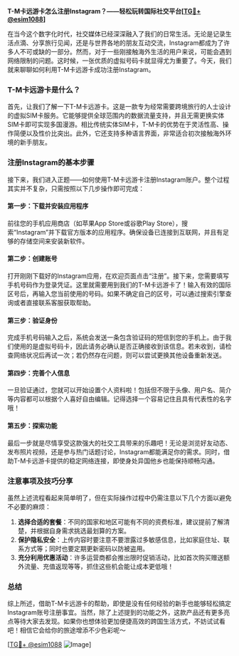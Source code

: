 **T-M卡远游卡怎么注册Instagram？——轻松玩转国际社交平台[[TG💪+ @esim1088](https://t.me/s/esim1088)]**

在当今这个数字化时代，社交媒体已经深深融入了我们的日常生活。无论是记录生活点滴、分享旅行见闻，还是与世界各地的朋友互动交流，Instagram都成为了许多人不可或缺的一部分。然而，对于一些刚接触海外生活的用户来说，可能会遇到网络限制的问题。这时候，一张优质的虚拟号码卡就显得尤为重要了。今天，我们就来聊聊如何利用T-M卡远游卡成功注册Instagram。

### T-M卡远游卡是什么？

首先，让我们了解一下T-M卡远游卡。这是一款专为经常需要跨境旅行的人士设计的虚拟SIM卡服务。它能够提供全球范围内的数据流量支持，并且无需更换实体SIM卡即可实现多国漫游。相比传统实体SIM卡，T-M卡的优势在于灵活性高、操作简便以及性价比突出。此外，它还支持多种语言界面，非常适合初次接触海外环境的新手朋友。

### 注册Instagram的基本步骤

接下来，我们进入正题——如何使用T-M卡远游卡注册Instagram账户。整个过程其实并不复杂，只需按照以下几步操作即可完成：

#### 第一步：下载并安装应用程序
前往您的手机应用商店（如苹果App Store或谷歌Play Store），搜索“Instagram”并下载官方版本的应用程序。确保设备已连接到互联网，并且有足够的存储空间来安装新软件。

#### 第二步：创建账号
打开刚刚下载好的Instagram应用，在欢迎页面点击“注册”。接下来，您需要填写手机号码作为登录凭证。这里就需要用到我们的T-M卡远游卡了！输入有效的国际区号后，再输入您当前使用的号码。如果不确定自己的区号，可以通过搜索引擎查询或者直接联系客服获取帮助。

#### 第三步：验证身份
完成手机号码输入之后，系统会发送一条包含验证码的短信到您的手机上。由于我们使用的是虚拟号码卡，因此请务必确认是否正确接收到该信息。若未收到，请检查网络状况后再试一次；若仍然存在问题，则可以尝试更换其他设备重新发送。

#### 第四步：完善个人信息
一旦验证通过，您就可以开始设置个人资料啦！包括但不限于头像、用户名、简介等内容都可以根据个人喜好自由编辑。记得选择一个容易记住且具有代表性的名字哦！

#### 第五步：探索功能
最后一步就是尽情享受这款强大的社交工具带来的乐趣吧！无论是浏览好友动态、发布照片视频，还是参与热门话题讨论，Instagram都能满足你的需求。同时，借助T-M卡远游卡提供的稳定网络连接，即使身处异国他乡也能保持顺畅沟通。

### 注意事项及技巧分享

虽然上述流程看起来简单明了，但在实际操作过程中仍需注意以下几个方面以避免不必要的麻烦：

1. **选择合适的套餐**：不同的国家和地区可能有不同的资费标准，建议提前了解清楚，并根据自身需求挑选最划算的方案。
2. **保护隐私安全**：上传内容时要注意不要泄露过多敏感信息，比如家庭住址、联系方式等；同时也要定期更新密码以防被盗用。
3. **充分利用优惠活动**：许多运营商都会推出限时促销活动，比如首次购买赠送额外流量、充值返现等等，抓住这些机会能让成本更低哦！

### 总结

综上所述，借助T-M卡远游卡的帮助，即使是没有任何经验的新手也能够轻松搞定Instagram账号注册事宜。当然，除了上述提到的功能之外，这款产品还有更多亮点等待大家去发现。如果你也想体验更加便捷高效的跨国生活方式，不妨试试看吧！相信它会给你的旅途增添不少色彩呢～

[[TG💪+ @esim1088](https://t.me/s/esim1088) ![Image](https://i.postimg.cc/4NQfJmqS/Snipaste-2025-05-13-00-14-12.png)]